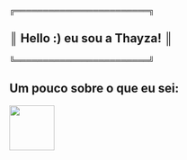    ╔════════════════════════╗
## ║ Hello :) eu sou a Thayza!   ║
   ╚════════════════════════╝

## Um pouco sobre o que eu sei:

<img src="https://cdn-icons-png.flaticon.com/128/1051/1051277.png" width="80" heigth="80" />



<!--
**ThayzaMaciel/ThayzaMaciel** is a ✨ _special_ ✨ repository because its `README.md` (this file) appears on your GitHub profile.

Here are some ideas to get you started:

- 🔭 I’m currently working on ...
- 🌱 I’m currently learning ...
- 👯 I’m looking to collaborate on ...
- 🤔 I’m looking for help with ...
- 💬 Ask me about ...
- 📫 How to reach me: ...
- 😄 Pronouns: ...
- ⚡ Fun fact: ...
-->
